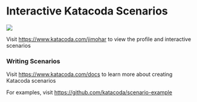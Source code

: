 # Interactive Katacoda Scenarios

[![](http://shields.katacoda.com/katacoda/jimohar/count.svg)](https://www.katacoda.com/jimohar "Get your profile on Katacoda.com")

Visit https://www.katacoda.com/jimohar to view the profile and interactive scenarios

### Writing Scenarios
Visit https://www.katacoda.com/docs to learn more about creating Katacoda scenarios

For examples, visit https://github.com/katacoda/scenario-example

